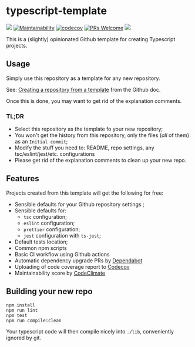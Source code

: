 # typescript-template

[![](https://github.com/johnmartel/typescript-template/workflows/Build%20and%20test/badge.svg)](https://github.com/johnmartel/typescript-template/actions?query=workflow%3A%22Build+and+test%22)
[![Maintainability](https://api.codeclimate.com/v1/badges/1c7a93b67b6afcbb938e/maintainability)](https://codeclimate.com/github/johnmartel/typescript-template/maintainability)
[![codecov](https://codecov.io/gh/johnmartel/typescript-template/branch/master/graph/badge.svg)](https://codecov.io/gh/johnmartel/typescript-template)
[![PRs Welcome](https://img.shields.io/badge/PRs-welcome-brightgreen.svg?style=flat-square)](http://makeapullrequest.com)
[![](https://api.dependabot.com/badges/status?host=github&repo=johnmartel/typescript-template)](https://dependabot.com)

This is a (slightly) opinionated Github template for creating Typescript projects.

## Usage

Simply use this repository as a template for any new repository.

See: [Creating a repository from a template](https://help.github.com/en/github/creating-cloning-and-archiving-repositories/creating-a-repository-from-a-template)
from the Github doc.

Once this is done, you may want to get rid of the explanation comments.

### TL;DR

- Select this repository as the template fo your new repository;
- You won't get the history from this repository, only the files (*all* of them) as an `Initial commit`;
- Modify the stuff you need to: README, repo settings, any tsc/eslint/jest/etc. configurations
- Please get rid of the explanation comments to clean up your new repo.

## Features

Projects created from this template will get the following for free:

- Sensible defaults for your Github repository settings ;
- Sensible defaults for:
  - `tsc` configuration;
  - `eslint` configuration;
  - `prettier` configuration;
  - `jest` configuration with `ts-jest`;
- Default tests location;
- Common npm scripts
- Basic CI workflow using Github actions
- Automatic dependency upgrade PRs by [Dependabot](https://dependabot.com)
- Uploading of code coverage report to [Codecov](https://codecov.io)
- Maintainability score by [CodeClimate](https://codeclimate.com/)

## Building your new repo

```shell script
npm install
npm run lint
npm test
npm run compile:clean
```

Your typescript code will then compile nicely into `./lib`, conveniently ignored by git.
